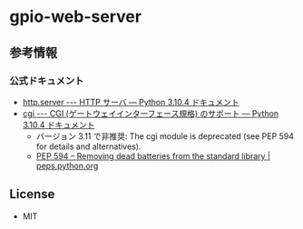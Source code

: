 # gpio-web-server

## 参考情報

### 公式ドキュメント

* [http.server --- HTTP サーバ — Python 3.10.4 ドキュメント](https://docs.python.org/ja/3/library/http.server.html)
* [cgi --- CGI (ゲートウェイインターフェース規格) のサポート — Python 3.10.4 ドキュメント](https://docs.python.org/ja/3/library/cgi.html?highlight=cgi%20fieldstorage)
  * バージョン 3.11 で非推奨: The cgi module is deprecated (see PEP 594 for details and alternatives).
  * [PEP 594 – Removing dead batteries from the standard library | peps.python.org](https://peps.python.org/pep-0594/#cgi)

## License

* MIT
